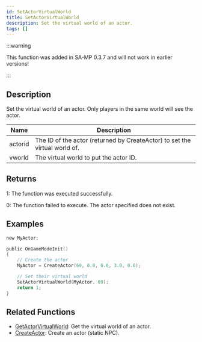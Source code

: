 ```yaml
---
id: SetActorVirtualWorld
title: SetActorVirtualWorld
description: Set the virtual world of an actor.
tags: []
---
```


:::warning

This function was added in SA-MP 0.3.7 and will not work in earlier versions!

:::

## Description

Set the virtual world of an actor. Only players in the same world will see the actor.

| Name    | Description                                                                |
| ------- | -------------------------------------------------------------------------- |
| actorid | The ID of the actor (returned by CreateActor) to set the virtual world of. |
| vworld  | The virtual world to put the actor ID.                                     |

## Returns

1: The function was executed successfully.

0: The function failed to execute. The actor specified does not exist.

## Examples

```c
new MyActor;

public OnGameModeInit()
{
    // Create the actor
    MyActor = CreateActor(69, 0.0, 0.0, 3.0, 0.0);

    // Set their virtual world
    SetActorVirtualWorld(MyActor, 69);
    return 1;
}
```

## Related Functions

- [GetActorVirtualWorld](GetActorVirtualWorld.md): Get the virtual world of an actor.
- [CreateActor](CreateActor.md): Create an actor (static NPC).
